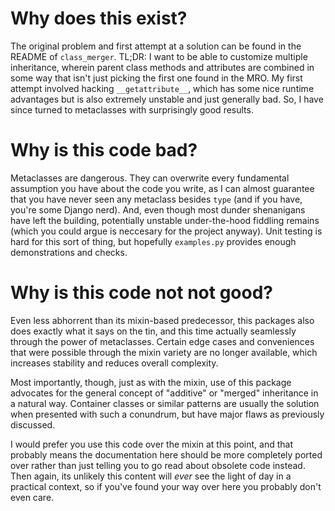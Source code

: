 # Why does this exist?

The original problem and first attempt at a solution can be found in the README of `class_merger`. TL;DR: I want to be able to customize multiple inheritance, wherein parent class methods and attributes are combined in some way that isn't just picking the first one found in the MRO. My first attempt involved hacking `__getattribute__`, which has some nice runtime advantages but is also extremely unstable and just generally bad. So, I have since turned to metaclasses with surprisingly good results.

# Why is this code bad?

Metaclasses are dangerous. They can overwrite every fundamental assumption you have about the code you write, as I can almost guarantee that you have never seen any metaclass besides `type` (and if you have, you're some Django nerd). And, even though most dunder shenanigans have left the building, potentially unstable under-the-hood fiddling remains (which you could argue is neccesary for the project anyway). Unit testing is hard for this sort of thing, but hopefully `examples.py` provides enough demonstrations and checks.

# Why is this code not not good?

Even less abhorrent than its mixin-based predecessor, this packages also does exactly what it says on the tin, and this time actually seamlessly through the power of metaclasses. Certain edge cases and conveniences that were possible through the mixin variety are no longer available, which increases stability and reduces overall complexity.

Most importantly, though, just as with the mixin, use of this package advocates for the general concept of "additive" or "merged" inheritance in a natural way. Container classes or similar patterns are usually the solution when presented with such a conundrum, but have major flaws as previously discussed.

I would prefer you use this code over the mixin at this point, and that probably means the documentation here should be more completely ported over rather than just telling you to go read about obsolete code instead. Then again, its unlikely this content will *ever* see the light of day in a practical context, so if you've found your way over here you probably don't even care.
